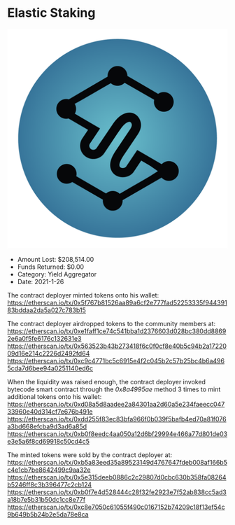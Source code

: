 # Elastic Staking
![Elastic Staking](/rektimages/Elastic-Staking.png)
- Amount Lost: $208,514.00
- Funds Returned: $0.00
- Category: Yield Aggregator
- Date: 2021-1-26

The contract deployer minted tokens onto his wallet:  
https://etherscan.io/tx/0x5f767b81526aa89a6cf2e777fad52253335f94439183bddaa2da5a027c783b15  
  
The contract deployer airdropped tokens to the community members at:  
https://etherscan.io/tx/0xe1faff1ce74c541bba1d2376603d028bc380dd88692e6a0f5fe6176c132631e3  
https://etherscan.io/tx/0x563523b43b273418f6c0f0cf8e40b5c94b2a1722009d16e214c2226d2492fd64  
https://etherscan.io/tx/0xc9c4771bc5c6915e4f2c045b2c57b25bc4b6a4965cda7d6bee94a0251140ed6c  
  
When the liquidity was raised enough, the contract deployer invoked bytecode smart contract through the _0x8a4995ae_ method 3 times to mint additional tokens onto his wallet:  
https://etherscan.io/tx/0xd08a5d8aadee2a84301aa2d60a5e234faeecc04733960e40d314cf7e676b491e  
https://etherscan.io/tx/0xdd255f83ec83bfa966f0b039f5bafb4ed70a81f076a3bd668efcba9d3ad6a85d  
https://etherscan.io/tx/0xb0f8eedc4aa050a12d6bf29994e466a77d801de03e3e5a6f8cd69918c50cd4c5  
  
The minted tokens were sold by the contract deployer at:  
https://etherscan.io/tx/0xb5a83eed35a89523149d4767647fdeb008af166b5c4e1cb7be8642499c9aa32e  
https://etherscan.io/tx/0x5e315deeb0886c2c29807d0cbc630b358fa08264b5246ff8c3b396477c2cb124  
https://etherscan.io/tx/0xb0f7e4d528444c28f32fe2923e7f52ab838cc5ad3a18b7e5b31b50dc1cc8e77f  
https://etherscan.io/tx/0xc8e7050c61055f490c0167152b74209c18f13ef54c9b649b5b24b2e5da78e8ca



